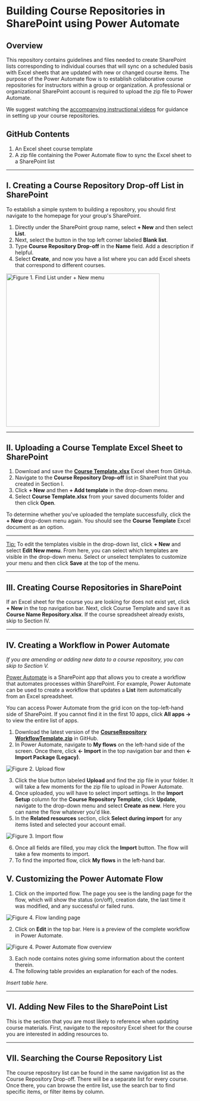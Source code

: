 # Building Course Repositories in SharePoint using Power Automate

## Overview
This repository contains guidelines and files needed to create SharePoint lists corresponding to individual courses that will sync on a scheduled basis with Excel sheets that are updated with new or changed course items. The purpose of the Power Automate flow is to establish collaborative course repositories for instructors within a group or organization. A professional or organizational SharePoint account is required to upload the zip file to Power Automate.

We suggest watching the [accompanying instructional videos](http://www.google.com) for guidance in setting up your course repositories.

## GitHub Contents
1. An Excel sheet course template
2. A zip file containing the Power Automate flow to sync the Excel sheet to a SharePoint list

___

## I. Creating a Course Repository Drop-off List in SharePoint

To establish a simple system to building a repository, you should first navigate to the homepage for your group's SharePoint. 

1. Directly under the SharePoint group name, select **+ New** and then select **List**.
2. Next, select the button in the top left corner labeled **Blank list**.
3. Type **Course Repository Drop-off** in the **Name** field. Add a description if helpful.
4. Select **Create**, and now you have a list where you can add Excel sheets that correspond to different courses.

<img img width="412" alt="Figure 1. Find List under + New menu" src="https://user-images.githubusercontent.com/96262719/209174838-4239c1da-4863-4ec5-9e90-8f2fb00a380d.png">

***

## II.	Uploading a Course Template Excel Sheet to SharePoint

1. Download and save the [**Course Template.xlsx**](https://github.com/prosodactyl/course-repository-power-automate/blob/main/Course%20Template.xlsx) Excel sheet from GitHub.
2. Navigate to the **Course Repository Drop-off** list in SharePoint that you created in Section I.
3. Click **+ New** and then **+ Add template** in the drop-down menu.
4. Select **Course Template.xlsx** from your saved documents folder and then click **Open**.

To determine whether you've uploaded the template successfully, click the **+ New** drop-down menu again. You should see the **Course Template** Excel document as an option.

***

<ins>Tip:</ins> To edit the templates visible in the drop-down list, click **+ New** and select **Edit New menu**. From here, you can select which templates are visible in the drop-down menu. Select or unselect templates to customize your menu and then click **Save** at the top of the menu.

***

## III.	Creating Course Repositories in SharePoint

If an Excel sheet for the course you are looking for does not exist yet, click **+ New** in the top navigation bar. Next, click Course Template and save it as **Course Name Repository.xlsx**. If the course spreadsheet already exists, skip to Section IV.
 
***

## IV. Creating a Workflow in Power Automate

*If you are amending or adding new data to a course repository, you can skip to Section V.*

[Power Automate](https://powerautomate.microsoft.com/) is a SharePoint app that allows you to create a workflow that automates processes within SharePoint. For example, Power Automate can be used to create a workflow that updates a **List** item automatically from an Excel spreadsheet. 

You can access Power Automate from the grid icon on the top-left-hand side of SharePoint. If you cannot find it in the first 10 apps, click **All apps →** to view the entire list of apps.

1. Download the latest version of the [<b>CourseRepository WorkflowTemplate.zip</b>](https://github.com/prosodactyl/course-repository-power-automate/blob/main/CourseRepositoryWorkflowTemplate_v1.zip) in GitHub.
2. In Power Automate, navigate to **My flows** on the left-hand side of the screen. Once there, click **← Import** in the top navigation bar and then **← Import Package (Legacy)**. 

![Figure 2. Upload flow](https://user-images.githubusercontent.com/96262719/210643640-cab3be56-11d8-4ba2-8e60-920fd77573bb.png)

3. Click the blue button labeled **Upload** and find the zip file in your folder. It will take a few moments for the zip file to upload in Power Automate.
4. Once uploaded, you will have to select import settings. In the **Import Setup** column for the **Course Repository Template**, click **Update**, navigate to the drop-down menu and select **Create as new**. Here you can name the flow whatever you'd like.
5. In the **Related resources** section, click **Select during import** for any items listed and selected your account email.

![Figure 3. Import flow](https://user-images.githubusercontent.com/96262719/210643720-a4061591-36c5-4f2a-9192-02309aee902d.png)

6. Once all fields are filled, you may click the **Import** button. The flow will take a few moments to import.
7. To find the imported flow, click **My flows** in the left-hand bar.

## V. Customizing the Power Automate Flow


1. Click on the imported flow. The page you see is the landing page for the flow, which will show the status (on/off), creation date, the last time it was modified, and any successful or failed runs.

![Figure 4. Flow landing page](https://user-images.githubusercontent.com/96262719/210643784-a21461e8-e36c-464c-b957-5349dfe0a936.png)

2. Click on **Edit** in the top bar.
Here is a preview of the complete workflow in Power Automate.

![Figure 4. Power Automate flow overview](https://user-images.githubusercontent.com/96262719/210643857-c23819fc-87e3-4045-954c-48650d3bca78.png)

3. Each node contains notes giving some information about the content therein. 
4. The following table provides an explanation for each of the nodes.

<i>Insert table here.</i>

***

## VI.	Adding New Files to the SharePoint List
This is the section that you are most likely to reference when updating course materials. First, navigate to the repository Excel sheet for the course you are interested in adding resources to.

***

## VII.	Searching the Course Repository List
The course repository list can be found in the same navigation list as the Course Repository Drop-off. There will be a separate list for every course. Once there, you can browse the entire list, use the search bar to find specific items, or filter items by column. 